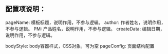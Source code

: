 ## 配置项说明：

pageName:  模板标题，说明作用，不参与逻辑。
author:  作者姓名，说明作用，不参与逻辑。
PM:  产品姓名，说明作用，不参与逻辑。
createData:  编辑日期，说明作用，不参与逻辑。

bodyStyle:  body容器样式，CSS对象，可为空
pageConfig:  页面结构配置